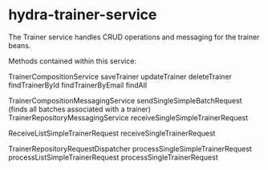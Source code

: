 # hydra-trainer-service

The Trainer service handles CRUD operations and messaging for the trainer beans.

Methods contained within this service:

TrainerCompositionService 
	saveTrainer
	updateTrainer
	deleteTrainer
	findTrainerById
	findTrainerByEmail
	findAll

TrainerCompositionMessagingService
	sendSingleSimpleBatchRequest (finds all batches associated with a trainer)
	TrainerRepositoryMessagingService 
	receiveSingleSimpleTrainerRequest

ReceiveListSimpleTrainerRequest
	receiveSingleTrainerRequest

TrainerRepositoryRequestDispatcher 
	processSingleSimpleTrainerRequest
	processListSimpleTrainerRequest
	processSingleTrainerRequest

